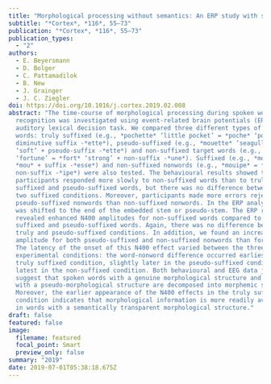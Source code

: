 ```yaml
---
title: "Morphological processing without semantics: An ERP study with spoken words"
subtitle: "*Cortex*, *116*, 55–73"
publication: "*Cortex*, *116*, 55–73"
publication_types:
  - "2"
authors:
  - E. Beyersmann
  - D. Bolger
  - C. Pattamadilok
  - B. New
  - J. Grainger
  - J. C. Ziegler
doi: https://doi.org/10.1016/j.cortex.2019.02.008
abstract: "The time-course of morphological processing during spoken word
  recognition was investigated using event-related brain potentials (ERPs) in an
  auditory lexical decision task. We compared three different types of French
  words: truly suffixed (e.g., *pochette* ‘little pocket’ = *poche* ‘pocket’ +
  diminutive suffix -*ette*), pseudo-suffixed (e.g., *mouette* ‘seagull’ = *mou*
  ‘soft’ + pseudo-suffix -*ette*) and non-suffixed target words (e.g., *fortune*
  ‘fortune’ = *fort* ‘strong’ + non-suffix -*une*). Suffixed (e.g., *mouesse* =
  *mou* + suffix -*esse*) and non-suffixed nonwords (e.g., *mouipe* = *mou* +
  non-suffix -*ipe*) were also tested. The behavioural results showed that
  participants responded more slowly to non-suffixed words than to truly
  suffixed and pseudo-suffixed words, but there was no difference between the
  two suffixed conditions. Moreover, participants made more errors rejecting
  pseudo-suffixed nonwords than non-suffixed nonwords. In the ERP analyses, T0
  was shifted to the end of the embedded stem or pseudo-stem. The ERP results
  revealed enhanced N400 amplitudes for non-suffixed words compared to truly
  suffixed and pseudo-suffixed words. Again, there was no difference between the
  truly and pseudo-suffixed conditions. In addition, we found an increased N400
  amplitude for both pseudo-suffixed and non-suffixed nonwords than for words.
  The latency of the onset of this N400 effect varied between the three
  experimental conditions: the word-nonword difference occurred earliest in the
  truly suffixed condition, slightly later in the pseudo-suffixed condition and
  latest in the non-suffixed condition. Both behavioural and EEG data jointly
  suggest that spoken words with a genuine morphological structure and words
  with a pseudo-morphological structure are decomposed into morphemic sub-units.
  Moreover, the earlier appearance of the N400 effects in the truly suffixed
  condition indicates that morphological information is more readily available
  in words with a semantically transparent morphological structure."
draft: false
featured: false
image:
  filename: featured
  focal_point: Smart
  preview_only: false
summary: "2019"
date: 2019-07-01T05:38:18.675Z
---
```


